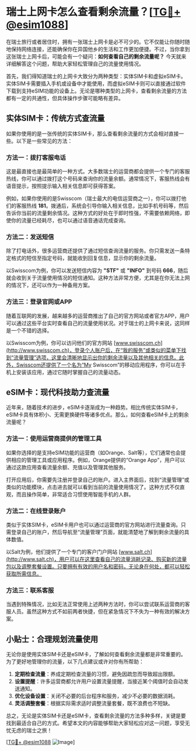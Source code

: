# 瑞士上网卡怎么查看剩余流量？[[TG💪+ @esim1088](https://t.me/s/esim1088)]

在瑞士旅行或者居住时，拥有一张瑞士上网卡是必不可少的。它不仅能让你随时随地保持网络连接，还能确保你在异国他乡的生活和工作更加便捷。不过，当你拿到这张瑞士上网卡后，可能会有一个疑问：**如何查看自己的剩余流量呢？** 今天就来详细解答这个问题，帮助大家轻松管理自己的流量使用情况。

首先，我们得知道瑞士的上网卡大致分为两种类型：实体SIM卡和虚拟eSIM卡。实体SIM卡需要插入手机或设备中才能使用，而虚拟eSIM卡则可以直接通过软件下载到支持eSIM功能的设备上。无论是哪种类型的上网卡，查看剩余流量的方法都有一定的共通性，但具体操作步骤可能略有差异。

## 实体SIM卡：传统方式查流量

如果你使用的是一张传统的实体SIM卡，那么查看剩余流量的方式会相对直接一些。以下是一些常见的方法：

### 方法一：拨打客服电话
这是最直接也是最简单的一种方式。大多数瑞士的运营商都会提供一个专门的客服热线，你可以通过拨打这个号码来查询你的流量余额。通常情况下，客服热线会有语音提示，按照提示输入相关信息即可获得答案。

例如，如果你使用的是Swisscom（瑞士最大的电信运营商之一），你可以拨打他们的客服热线 **181**。拨通后，系统会引导你输入相关信息，比如手机号码等，然后告诉你当前的流量剩余情况。这种方式的好处在于即时性强，不需要依赖网络，即使你的流量已经耗尽，也可以通过语音通话完成查询。

### 方法二：发送短信
除了打电话外，很多运营商还提供了通过短信查询流量的服务。你只需发送一条特定格式的短信至指定号码，就能收到回复信息，显示你的剩余流量。

以Swisscom为例，你可以发送短信内容为 **"STF"** 或 **"INFO"** 到号码 **666**，随后就会收到关于流量使用情况的短信通知。这种方法非常方便，尤其是在你无法上网的情况下，还可以作为一种备用方案。

### 方法三：登录官网或APP
随着互联网的发展，越来越多的运营商推出了自己的官方网站或者官方APP，用户可以通过这些平台实时查看自己的流量使用状况。对于瑞士的上网卡来说，这同样是一个不错的选择。

以Swisscom为例，你可以访问他们的官方网站 [www.swisscom.ch](http://www.swisscom.ch)，登录个人账户后，在“我的服务”或类似的菜单下找到“流量管理”选项，这里会清晰地显示出你的剩余流量以及其他相关的信息。此外，Swisscom还提供了一个名为“My Swisscom”的移动应用程序，你可以在手机上安装该应用，通过它随时掌握自己的流量动态。

## eSIM卡：现代科技助力查流量

近年来，随着技术的进步，eSIM卡逐渐成为一种趋势。相比传统实体SIM卡，eSIM卡具有体积小、无需更换硬件等诸多优点。那么，如何查看eSIM卡上的剩余流量呢？

### 方法一：使用运营商提供的管理工具
如果你选择的是支持eSIM功能的运营商（如Orange、Salt等），它们通常也会提供相应的管理工具或应用程序。例如，Orange提供的“Orange App”，用户可以通过这款应用查看流量余额、充值以及管理其他服务。

打开应用后，你需要先注册并登录自己的账户。进入主界面后，找到“流量管理”或类似的功能模块，点击进去就可以看到当前的流量使用情况了。这种方式不仅直观，而且操作简单，非常适合习惯使用智能手机的人群。

### 方法二：在线登录账户
类似于实体SIM卡，eSIM卡用户也可以通过运营商的官方网站进行流量查询。只需登录自己的账户，然后导航至“流量管理”页面，就能清楚地了解到剩余流量的具体数值。

以Salt为例，他们提供了一个专门的客户门户网站 [www.salt.ch](http://www.salt.ch)，用户可以在这里查看自己的流量消耗记录、购买新的流量包以及调整套餐设置。只要拥有有效的用户名和密码，无论身在何处，都可以轻松获取所需信息。

### 方法三：联系客服
当遇到特殊情况，比如无法正常使用上述两种方法时，你可以尝试联系运营商的客服人员。虽然这种方式不如前两者快捷，但在紧急情况下不失为一种有效的解决方案。

## 小贴士：合理规划流量使用

无论你是使用实体SIM卡还是eSIM卡，了解如何查看剩余流量都是非常重要的。为了更好地管理你的流量，以下几点建议或许对你有所帮助：

1. **定期检查流量**：养成定期检查流量的习惯，避免因疏忽而导致超出限额。
2. **设置提醒**：许多运营商都允许用户设置流量提醒，当接近某个阈值时会自动发送通知。
3. **优化设备设置**：关闭不必要的后台程序和服务，减少不必要的数据消耗。
4. **灵活调整套餐**：根据实际需求适时调整流量套餐，既不浪费也不短缺。

总之，无论是实体SIM卡还是eSIM卡，查看剩余流量的方法多种多样，关键是要找到最适合自己的方式。希望本文的内容能够帮助大家轻松应对这一问题，享受无忧无虑的瑞士之旅！

[[TG💪+ @esim1088](https://t.me/s/esim1088) ![Image](https://i.postimg.cc/4NQfJmqS/Snipaste-2025-05-13-00-14-12.png)]